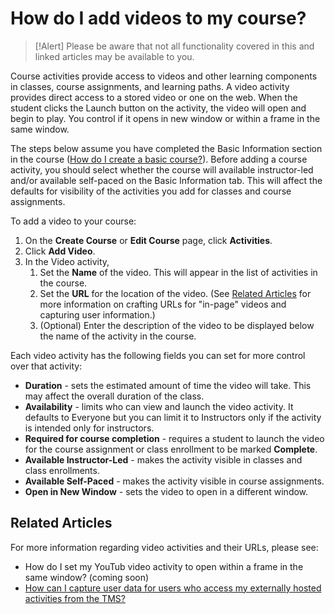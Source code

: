 # How do I add videos to my course?

> [!Alert] Please be aware that not all functionality covered in this and linked articles may be available to you. 

Course activities provide access to videos and other learning components in classes, course assignments, and learning paths. A video activity provides direct access to a stored video or one on the web. When the student clicks the Launch button on the activity, the video will open and begin to play. You control if it opens in new window or within a frame in the same window.

The steps below assume you have completed the Basic Information section in the course ([How do I create a basic course?](../overall/create-course.md)). Before adding a course activity, you should select whether the course will available instructor-led and/or available self-paced on the Basic Information tab. This will affect the defaults for visibility of the activities you add for classes and course assignments.

To add a video to your course:
1. On the **Create Course** or **Edit Course** page, click **Activities**.
1. Click **Add Video**.
1. In the Video activity, 
    1. Set the **Name** of the video. This will appear in the list of activities in the course.
    1. Set the **URL** for the location of the video. (See [Related Articles](#related-articles) for more information on crafting URLs for "in-page" videos and capturing user information.)
    1. (Optional) Enter the description of the video to be displayed below the name of the activity in the course.

Each video activity has the following fields you can set for more control over that activity:
- **Duration** - sets the estimated amount of time the video will take. This may affect the overall duration of the class.
- **Availability** - limits who can view and launch the video activity. It defaults to Everyone but you can limit it to Instructors only if the activity is intended only for instructors.
- **Required for course completion** - requires a student to launch the video for the course assignment or class enrollment to be marked **Complete**.
- **Available Instructor-Led** - makes the activity visible in classes and class enrollments.
- **Available Self-Paced** - makes the activity visible in course assignments.
- **Open in New Window** - sets the video to open in a different window.

## Related Articles
For more information regarding video activities and their URLs, please see:
- How do I set my YouTub video activity to open within a frame in the same window? (coming soon) <!-- (in-frame-video.md)-->
- [How can I capture user data for users who access my externally hosted activities from the TMS?](capture-user-data-for-externally-hosted-activities.md)
